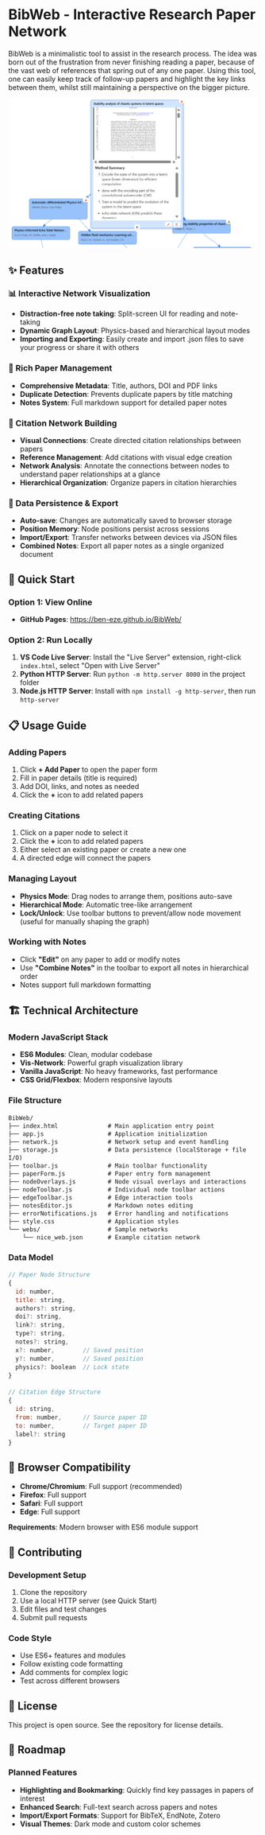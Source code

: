 # BibWeb - Interactive Research Paper Network

BibWeb is a minimalistic tool to assist in the research process. The idea was born out of the frustration from never finishing reading a paper, because of the vast web of references that spring out of any one paper. Using this tool, one can easily keep track of follow-up papers and highlight the key links between them, whilst still maintaining a perspective on the bigger picture.

![BibWeb Interface](assets/example_web.png)

## ✨ Features

### 📊 Interactive Network Visualization
- **Distraction-free note taking**: Split-screen UI for reading and note-taking
- **Dynamic Graph Layout**: Physics-based and hierarchical layout modes
- **Importing and Exporting**: Easily create and import .json files to save your progress or share it with others

### 📝 Rich Paper Management
- **Comprehensive Metadata**: Title, authors, DOI and PDF links
- **Duplicate Detection**: Prevents duplicate papers by title matching
- **Notes System**: Full markdown support for detailed paper notes

### 🔗 Citation Network Building
- **Visual Connections**: Create directed citation relationships between papers
- **Reference Management**: Add citations with visual edge creation
- **Network Analysis**: Annotate the connections between nodes to understand paper relationships at a glance
- **Hierarchical Organization**: Organize papers in citation hierarchies

### 💾 Data Persistence & Export
- **Auto-save**: Changes are automatically saved to browser storage
- **Position Memory**: Node positions persist across sessions
- **Import/Export**: Transfer networks between devices via JSON files
- **Combined Notes**: Export all paper notes as a single organized document

## 🚀 Quick Start

### Option 1: View Online
- **GitHub Pages**: https://ben-eze.github.io/BibWeb/

### Option 2: Run Locally
1. **VS Code Live Server**: Install the "Live Server" extension, right-click `index.html`, select "Open with Live Server"
2. **Python HTTP Server**: Run `python -m http.server 8000` in the project folder
3. **Node.js HTTP Server**: Install with `npm install -g http-server`, then run `http-server`

## 📋 Usage Guide

### Adding Papers
1. Click **+ Add Paper** to open the paper form
2. Fill in paper details (title is required)
3. Add DOI, links, and notes as needed
4. Click the **+** icon to add related papers

### Creating Citations
1. Click on a paper node to select it
2. Click the **+** icon to add related papers
3. Either select an existing paper or create a new one
4. A directed edge will connect the papers

### Managing Layout
- **Physics Mode**: Drag nodes to arrange them, positions auto-save
- **Hierarchical Mode**: Automatic tree-like arrangement
- **Lock/Unlock**: Use toolbar buttons to prevent/allow node movement (useful for manually shaping the graph)

### Working with Notes
- Click **"Edit"** on any paper to add or modify notes
- Use **"Combine Notes"** in the toolbar to export all notes in hierarchical order
- Notes support full markdown formatting

## 🏗️ Technical Architecture

### Modern JavaScript Stack
- **ES6 Modules**: Clean, modular codebase
- **Vis-Network**: Powerful graph visualization library
- **Vanilla JavaScript**: No heavy frameworks, fast performance
- **CSS Grid/Flexbox**: Modern responsive layouts

### File Structure
```
BibWeb/
├── index.html              # Main application entry point
├── app.js                  # Application initialization
├── network.js              # Network setup and event handling
├── storage.js              # Data persistence (localStorage + file I/O)
├── toolbar.js              # Main toolbar functionality
├── paperForm.js            # Paper entry form management
├── nodeOverlays.js         # Node visual overlays and interactions
├── nodeToolbar.js          # Individual node toolbar actions
├── edgeToolbar.js          # Edge interaction tools
├── notesEditor.js          # Markdown notes editing
├── errorNotifications.js   # Error handling and notifications
├── style.css               # Application styles
└── webs/                   # Sample networks
    └── nice_web.json       # Example citation network
```

### Data Model
```javascript
// Paper Node Structure
{
  id: number,
  title: string,
  authors?: string,
  doi?: string,
  link?: string,
  type?: string,
  notes?: string,
  x?: number,        // Saved position
  y?: number,        // Saved position
  physics?: boolean  // Lock state
}

// Citation Edge Structure
{
  id: string,
  from: number,      // Source paper ID
  to: number,        // Target paper ID
  label?: string
}
```

## 🔧 Browser Compatibility

- **Chrome/Chromium**: Full support (recommended)
- **Firefox**: Full support
- **Safari**: Full support
- **Edge**: Full support

**Requirements**: Modern browser with ES6 module support

## 🤝 Contributing

### Development Setup
1. Clone the repository
2. Use a local HTTP server (see Quick Start)
3. Edit files and test changes
4. Submit pull requests

### Code Style
- Use ES6+ features and modules
- Follow existing code formatting
- Add comments for complex logic
- Test across different browsers

## 📄 License

This project is open source. See the repository for license details.

## 🔮 Roadmap

### Planned Features
- **Highlighting and Bookmarking**: Quickly find key passages in papers of interest
- **Enhanced Search**: Full-text search across papers and notes
- **Import/Export Formats**: Support for BibTeX, EndNote, Zotero
- **Visual Themes**: Dark mode and custom color schemes
